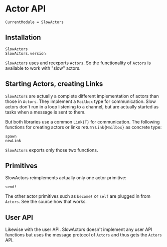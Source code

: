 # Actor API

```@meta
CurrentModule = SlowActors
```

## Installation

```@docs
SlowActors
SlowActors.version
```

`SlowActors` uses and reexports `Actors`. So the functionality of `Actors` is available to work with "slow" actors.

## Starting Actors, creating Links

`SlowActors` are actually a complete different implementation of actors than those in `Actors`. They implement a `Mailbox` type for communication. Slow actors don`t run in a loop listening to a channel, but are actually started as tasks when a message is sent to them.

But both libraries use a common `Link{T}` for communication. The following functions for creating actors or links return `Link{Mailbox}` as concrete type:

```@docs
spawn
newLink
```

`SlowActors` exports only those two functions.

## Primitives

SlowActors reimplements actually only one actor primitive:

```@docs
send!
```

The other actor primitives such as `become!` or `self` are plugged in from `Actors`. See the source how that works.

## User API

Likewise with the user API. SlowActors doesn't implement any user API functions but uses the message protocol of `Actors` and thus gets the `Actors` API.
